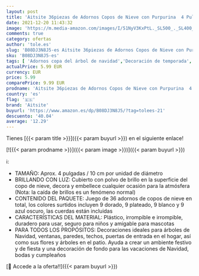 ```yaml
---
layout: post
title: 'Aitsite 36piezas de Adornos Copos de Nieve con Purpurina  4 Pulgadas para Adornos de Navidad Copos de Nieve Decoracion de Navidad Bodas Fiestas  9 Dorados+9 Plateado+9 Blanco+9 Azul Oscuro '
date: 2021-12-20 11:43:32
image: 'https://m.media-amazon.com/images/I/51NyV3KxPtL._SL500_._SL400_.jpg'
comments: true
category: ofertas
author: 'tole.es'
slug: 'B08DJ3N8J5-es Aitsite 36piezas de Adornos Copos de Nieve con Purpurina 4...'
sku: 'B08DJ3N8J5-es'
tags: [ 'Adornos copa del árbol de navidad','Decoración de temporada','Decoración del hogar','Hogar y cocina','aitsite','navidad', ]
actualPrice: 5.99 EUR
currency: EUR
price: 5.99
comparePrice: 9.99 EUR
prodname: 'Aitsite 36piezas de Adornos Copos de Nieve con Purpurina  4 Pulgadas para Adornos de Navidad Copos de Nieve Decoracion de Navidad Bodas Fiestas  9 Dorados+9 Plateado+9 Blanco+9 Azul Oscuro '
country: 'es'
flag: '🇪🇸'
brand: 'Aitsite'
buyurl: 'https://www.amazon.es/dp/B08DJ3N8J5/?tag=tolees-21'
descuento: '40.04'
average: '12.29'
---
```


Tienes [{{< param title >}}]({{< param buyurl >}}) en el siguiente enlace!

[![{{< param prodname >}}]({{< param image >}})]({{< param buyurl >}})

ℹ️:

- TAMAÑO: Aprox. 4 pulgadas / 10 cm por unidad de diámetro
- BRILLANDO CON LUZ: Cubierto con polvo de brillo en la superficie del copo de nieve, decora y embellece cualquier ocasión para la atmósfera (Nota: la caída de brillos es un fenómeno normal)
- CONTENIDO DEL PAQUETE: Juego de 36 adornos de copos de nieve en total, los colores surtidos incluyen 9 dorado, 9 plateado, 9 blanco y 9 azul oscuro, las cuerdas están incluidas
- CARACTERÍSTICAS DEL MATERIAL: Plástico, irrompible e irrompible, duradero para usar, seguro para niños y amigable para mascotas
- PARA TODOS LOS PROPÓSITOS: Decoraciones ideales para árboles de Navidad, ventanas, paredes, techos, puertas de entrada en el hogar, así como sus flores y árboles en el patio. Ayuda a crear un ambiente festivo y de fiesta y una decoración de fondo para las vacaciones de Navidad, bodas y cumpleaños

[🛒 Accede a la oferta!!]({{< param buyurl >}})
